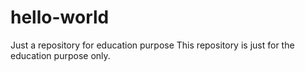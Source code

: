 # hello-world
Just a repository for education purpose
This repository is just for the education purpose only.
